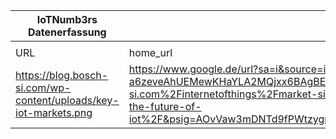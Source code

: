 |IoTNumb3rs Datenerfassung|||||||||||
| ---- | ---- | ---- | ---- | ---- | ---- | ---- | ---- | ---- | ---- | ---- |
||||||||||||
|URL|home_url|filename|device_class|device_count|market_class|market_volume|prognosis_year|publication_year|authorship_class|Dropbox folder|
|https://blog.bosch-si.com/wp-content/uploads/key-iot-markets.png|https://www.google.de/url?sa=i&source=images&cd=&ved=2ahUKEwjDr-a6zeveAhUEMewKHaYLA2MQjxx6BAgBEAI&url=https%3A%2F%2Fblog.bosch-si.com%2Finternetofthings%2Fmarket-size-and-connected-devices-wheres-the-future-of-iot%2F&psig=AOvVaw3mDNTd9fPWtzygpSZS0KPD&ust=1543099443908940|file14_key-iot-markets.png|||revenue|5.96E+11|2022|2014|Blog|MariaMarg/20181124-0000|

